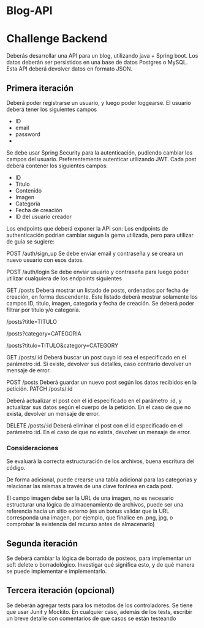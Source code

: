 # Blog-API
# Challenge Backend
Deberás desarrollar una API para un blog, utilizando java + Spring boot. Los datos deberán
ser persistidos en una base de datos Postgres o MySQL. Esta API deberá devolver datos en
formato JSON.
## Primera iteración
Deberá poder registrarse un usuario, y luego poder loggearse.
El usuario deberá tener los siguientes campos

- ID
- email
- password
- 
Se debe usar Spring Security para la autenticación, pudiendo cambiar los campos del
usuario. Preferentemente autenticar utilizando JWT.
Cada post deberá contener los siguientes campos:

- ID
- Título
- Contenido
- Imagen
- Categoría
- Fecha de creación
- ID del usuario creador

Los endpoints que deberá exponer la API son:
Los endpoints de authenticación podrian cambiar segun la gema utilizada, pero para utilizar
de guía se sugiere:

POST /auth/sign_up
Se debe enviar email y contraseña y se creara un nuevo usuario con esos datos.

POST /auth/login
Se debe enviar usuario y contraseña para luego poder utilizar cualquiera de los endpoints
siguientes

GET /posts
Deberá mostrar un listado de posts, ordenados por fecha de creación, en forma
descendente. Este listado deberá mostrar solamente los campos ID, título, imagen,
categoría y fecha de creación.
Se deberá poder filtrar por título y/o categoría.

/posts?title=TITULO

/posts?category=CATEGORIA

/posts?titulo=TITULO&category=CATEGORY

GET /posts/:id
Deberá buscar un post cuyo id sea el especificado en el parámetro :id. Si existe, devolver
sus detalles, caso contrario devolver un mensaje de error.

POST /posts
Deberá guardar un nuevo post según los datos recibidos en la petición.
PATCH /posts/:id

Deberá actualizar el post con el id especificado en el parámetro :id, y actualizar sus datos
según el cuerpo de la petición. En el caso de que no exista, devolver un mensaje de error.

DELETE /posts/:id
Deberá eliminar el post con el id especificado en el parámetro :id. En el caso de que no
exista, devolver un mensaje de error.

### Consideraciones
Se evaluará la correcta estructuración de los archivos, buena escritura del código.

De forma adicional, puede crearse una tabla adicional para las categorías y relacionar las
mismas a través de una clave foránea en cada post.

El campo imagen debe ser la URL de una imagen, no es necesario estructurar una lógica de
almacenamiento de archivos, puede ser una referencia hacia un sitio externo (es un bonus
validar que la URL corresponda una imagen, por ejemplo, que finalice en .png, jpg, o
comprobar la existencia del recurso antes de almacenarlo)

## Segunda iteración
Se deberá cambiar la lógica de borrado de posteos, para implementar un soft delete o
borradológico.
Investigar qué significa esto, y de qué manera se puede implementar e implementarlo.

## Tercera iteración (opcional)
Se deberán agregar tests para los métodos de los controladores.
Se tiene que usar Junit y Mockito.
En cualquier caso, además de los tests, escribir un breve detalle con comentarios de que
casos se están testeando
